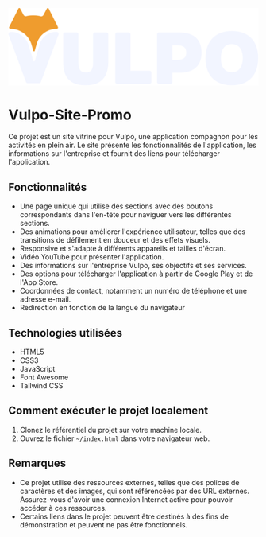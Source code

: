 ![VULPO](https://raw.githubusercontent.com/Arthur-MONNET/Vulpo-Site-Promo/75bff61c5d5c378d5d5aeb08df6558bb1b0e04e9/logo_blanc.svg)

# Vulpo-Site-Promo

Ce projet est un site vitrine pour Vulpo, une application compagnon pour les activités en plein air. Le site présente les fonctionnalités de l'application, les informations sur l'entreprise et fournit des liens pour télécharger l'application.

## Fonctionnalités

- Une page unique qui utilise des sections avec des boutons correspondants dans l'en-tête pour naviguer vers les différentes sections.
- Des animations pour améliorer l'expérience utilisateur, telles que des transitions de défilement en douceur et des effets visuels.
- Responsive et s'adapte à différents appareils et tailles d'écran.
- Vidéo YouTube pour présenter l'application.
- Des informations sur l'entreprise Vulpo, ses objectifs et ses services.
- Des options pour télécharger l'application à partir de Google Play et de l'App Store.
- Coordonnées de contact, notamment un numéro de téléphone et une adresse e-mail.
- Redirection en fonction de la langue du navigateur

## Technologies utilisées

- HTML5
- CSS3
- JavaScript
- Font Awesome
- Tailwind CSS

## Comment exécuter le projet localement

1. Clonez le référentiel du projet sur votre machine locale.
2. Ouvrez le fichier `~/index.html` dans votre navigateur web.

## Remarques

- Ce projet utilise des ressources externes, telles que des polices de caractères et des images, qui sont référencées par des URL externes. Assurez-vous d'avoir une connexion Internet active pour pouvoir accéder à ces ressources.
- Certains liens dans le projet peuvent être destinés à des fins de démonstration et peuvent ne pas être fonctionnels.
